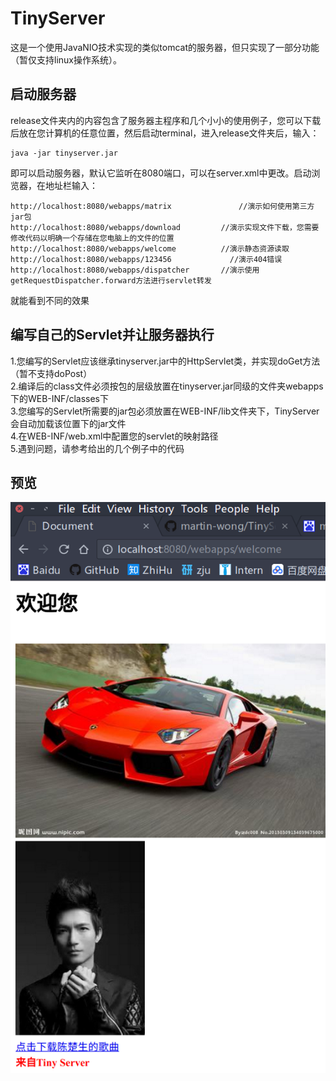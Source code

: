 # TinyServer
这是一个使用JavaNIO技术实现的类似tomcat的服务器，但只实现了一部分功能（暂仅支持linux操作系统）。
## 启动服务器
release文件夹内的内容包含了服务器主程序和几个小小的使用例子，您可以下载后放在您计算机的任意位置，然后启动terminal，进入release文件夹后，输入：
```
java -jar tinyserver.jar
```
即可以启动服务器，默认它监听在8080端口，可以在server.xml中更改。启动浏览器，在地址栏输入：
```
http://localhost:8080/webapps/matrix               //演示如何使用第三方jar包
http://localhost:8080/webapps/download         //演示实现文件下载，您需要修改代码以明确一个存储在您电脑上的文件的位置
http://localhost:8080/webapps/welcome          //演示静态资源读取
http://localhost:8080/webapps/123456             //演示404错误
http://localhost:8080/webapps/dispatcher       //演示使用getRequestDispatcher.forward方法进行servlet转发
```
就能看到不同的效果
## 编写自己的Servlet并让服务器执行
1.您编写的Servlet应该继承tinyserver.jar中的HttpServlet类，并实现doGet方法（暂不支持doPost）</br>
2.编译后的class文件必须按包的层级放置在tinyserver.jar同级的文件夹webapps下的WEB-INF/classes下</br>
3.您编写的Servlet所需要的jar包必须放置在WEB-INF/lib文件夹下，TinyServer会自动加载该位置下的jar文件</br>
4.在WEB-INF/web.xml中配置您的servlet的映射路径</br>
5.遇到问题，请参考给出的几个例子中的代码</br>
## 预览
![preview](preview.png)
